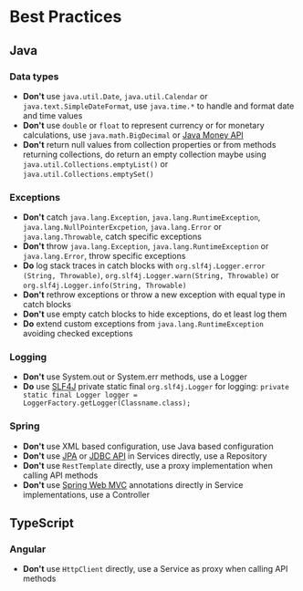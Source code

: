 # Best Practices

## Java

### Data types

- **Don't** use `java.util.Date`, `java.util.Calendar` or `java.text.SimpleDateFormat`, use `java.time.*` to handle and format date and time values
- **Don't** use `double` or `float` to represent currency or for monetary calculations, use `java.math.BigDecimal` or [Java Money API](https://javamoney.github.io/)
- **Don't** return null values from collection properties or from methods returning collections, do return an empty collection maybe using `java.util.Collections.emptyList()` or `java.util.Collections.emptySet()`

### Exceptions

- **Don't** catch `java.lang.Exception`, `java.lang.RuntimeException`, `java.lang.NullPointerExcpetion`, `java.lang.Error` or `java.lang.Throwable`, catch specific exceptions
- **Don't** throw `java.lang.Exception`, `java.lang.RuntimeException` or `java.lang.Error`, throw specific exceptions
- **Do** log stack traces in catch blocks with `org.slf4j.Logger.error​(String, Throwable)`, `org.slf4j.Logger.warn(String, Throwable)` or `org.slf4j.Logger.info(String, Throwable)`
- **Don't** rethrow exceptions or throw a new exception with equal type in catch blocks
- **Don't** use empty catch blocks to hide exceptions, do et least log them
- **Do** extend custom exceptions from `java.lang.RuntimeException` avoiding checked exceptions

### Logging

- **Don't** use System.out or System.err methods, use a Logger
- **Do** use [SLF4J](http://www.slf4j.org/) private static final `org.slf4j.Logger` for logging: `private static final Logger logger = LoggerFactory.getLogger(Classname.class);`

### Spring

- **Don't** use XML based configuration, use Java based configuration
- **Don't** use [JPA](https://docs.jboss.org/hibernate/jpa/2.2/api/) or [JDBC API](https://docs.oracle.com/javase/8/docs/technotes/guides/jdbc/index.html) in Services directly, use a Repository
- **Don't** use `RestTemplate` directly, use a proxy implementation when calling API methods
- **Don't** use [Spring Web MVC](https://docs.spring.io/spring/docs/current/spring-framework-reference/web.html) annotations directly in Service implementations, use a Controller


## TypeScript

### Angular

- **Don't** use `HttpClient` directly, use a Service as proxy when calling API methods
